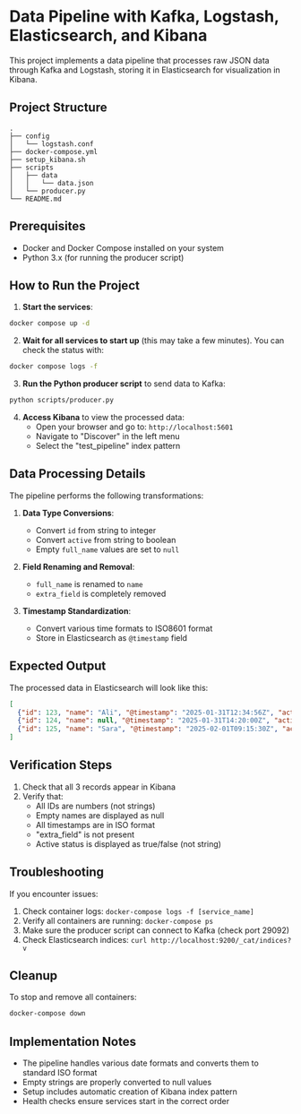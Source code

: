 # Data Pipeline with Kafka, Logstash, Elasticsearch, and Kibana

This project implements a data pipeline that processes raw JSON data through Kafka and Logstash, storing it in Elasticsearch for visualization in Kibana.

## Project Structure

```
.
├── config
│   └── logstash.conf
├── docker-compose.yml
├── setup_kibana.sh
├── scripts
│   ├── data
│   │   └── data.json
│   └── producer.py
└── README.md
```

## Prerequisites

* Docker and Docker Compose installed on your system
* Python 3.x (for running the producer script)

## How to Run the Project

1. **Start the services**:
```bash
docker compose up -d
```

2. **Wait for all services to start up** (this may take a few minutes). You can check the status with:
```bash
docker compose logs -f
```

3. **Run the Python producer script** to send data to Kafka:
```bash
python scripts/producer.py
```

4. **Access Kibana** to view the processed data:
    * Open your browser and go to: `http://localhost:5601`
    * Navigate to "Discover" in the left menu
    * Select the "test_pipeline" index pattern

## Data Processing Details

The pipeline performs the following transformations:

1. **Data Type Conversions**:
    * Convert `id` from string to integer
    * Convert `active` from string to boolean
    * Empty `full_name` values are set to `null`

2. **Field Renaming and Removal**:
    * `full_name` is renamed to `name`
    * `extra_field` is completely removed

3. **Timestamp Standardization**:
    * Convert various time formats to ISO8601 format
    * Store in Elasticsearch as `@timestamp` field

## Expected Output

The processed data in Elasticsearch will look like this:

```json
[
  {"id": 123, "name": "Ali", "@timestamp": "2025-01-31T12:34:56Z", "active": true},
  {"id": 124, "name": null, "@timestamp": "2025-01-31T14:20:00Z", "active": false},
  {"id": 125, "name": "Sara", "@timestamp": "2025-02-01T09:15:30Z", "active": true}
]
```

## Verification Steps

1. Check that all 3 records appear in Kibana
2. Verify that:
    * All IDs are numbers (not strings)
    * Empty names are displayed as null
    * All timestamps are in ISO format
    * "extra_field" is not present
    * Active status is displayed as true/false (not string)

## Troubleshooting

If you encounter issues:

1. Check container logs: `docker-compose logs -f [service_name]`
2. Verify all containers are running: `docker-compose ps`
3. Make sure the producer script can connect to Kafka (check port 29092)
4. Check Elasticsearch indices: `curl http://localhost:9200/_cat/indices?v`

## Cleanup

To stop and remove all containers:

```bash
docker-compose down
```

## Implementation Notes

* The pipeline handles various date formats and converts them to standard ISO format
* Empty strings are properly converted to null values
* Setup includes automatic creation of Kibana index pattern
* Health checks ensure services start in the correct order
